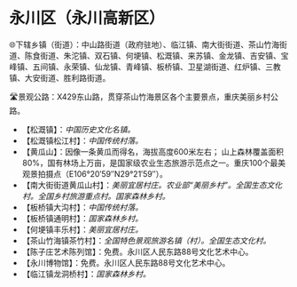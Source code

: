 # 永川区（永川高新区）
🌐下辖乡镇（街道）：中山路街道（政府驻地）、临江镇、南大街街道、茶山竹海街道、陈食街道、朱沱镇、双石镇、何埂镇、松溉镇、来苏镇、金龙镇、吉安镇、宝峰镇、五间镇、永荣镇、仙龙镇、青峰镇、板桥镇、卫星湖街道、红炉镇、三教镇、大安街道、胜利路街道。    
  
🛣️景观公路：X429东山路，贯穿茶山竹海景区各个主要景点，重庆美丽乡村公路。   
  
* 【松溉镇】：*中国历史文化名镇。*
* 【松溉镇松江村】：*中国传统村落。*
* 【黄瓜山】：因像一条黄瓜而得名，海拔高度600米左右； 山上森林覆盖面积80%，国有林场上万亩，是国家级农业生态旅游示范点之一。重庆100个最美观景拍摄点（E106°20′59″N29°21′59″）。
* 【南大街街道黄瓜山村】：*美丽宜居村庄。农业部“美丽乡村”。全国生态文化村。全国乡村旅游重点村。国家森林乡村。*
* 【板桥镇大沟村】：*中国传统村落。*
* 【板桥镇通明村】：*国家森林乡村。*
* 【何埂镇丰乐村】：*美丽宜居村庄。*
* 【茶山竹海镇茶竹村】：*全国特色景观旅游名镇（村）。全国生态文化村。*
* 【陈子庄艺术陈列馆】：免费。永川区人民东路88号文化艺术中心。
* 【永川博物馆】：免费。永川区人民东路88号文化艺术中心。
* 【临江镇龙洞桥村】：*国家森林乡村。*
